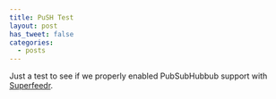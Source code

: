```yaml
---
title: PuSH Test
layout: post
has_tweet: false
categories:
  - posts
---
```


Just a test to see if we properly enabled PubSubHubbub support with [Superfeedr](http://www.superfeedr.com).
